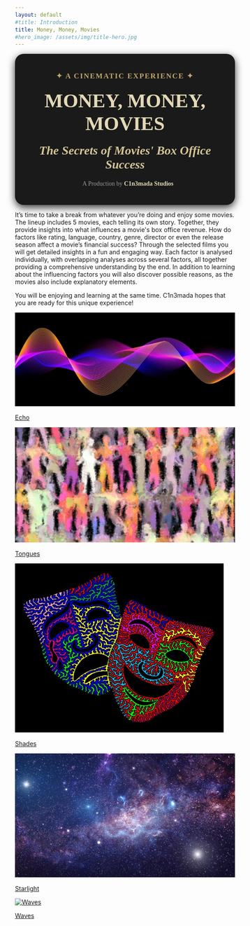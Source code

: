 ```yaml
---
layout: default
#title: Introduction
title: Money, Money, Movies
#hero_image: /assets/img/title-hero.jpg
---
```


<div style="
    background-color: #1a1a1a; 
    padding: 40px; 
    border-radius: 20px; 
    text-align: center; 
    font-family: 'Garamond', serif; 
    box-shadow: 0 6px 18px rgba(0, 0, 0, 0.8); 
    color: white;">
    

<div style="
        font-size: 1.2em; 
        color: #BFA86A; 
        font-weight: bold; 
        letter-spacing: 2px;">
        ✦ A CINEMATIC EXPERIENCE ✦
</div>   

<h1 style="
        font-size: 3.2em; 
        margin: 20px 0; 
        color: #E3D9B6; 
        font-weight: bold; 
        text-transform: uppercase;">
        Money, Money, Movies
</h1>    

<h2 style="
        font-size: 2em; 
        margin: 10px 0; 
        font-style: italic; 
        color: #D4C593;">
        The Secrets of Movies' Box Office Success
</h2>

    
<div style="
        font-size: 1em; 
        color: #999; 
        margin-top: 20px;">
        🎥 A Production by <strong style="color: #E3D9B6;">C1n3mada Studios</strong>
</div>
</div>


It’s time to take a break from whatever you’re doing and enjoy some movies. The lineup includes 5 movies, each telling its own story. Together, they provide insights into what influences a movie's box office revenue. How do factors like rating, language, country, genre, director or even the release season affect a movie’s financial success? Through the selected films you will get detailed insights in a fun and engaging way. Each factor is analysed individually, with overlapping analyses across several factors, all together providing a comprehensive understanding by the end. In addition to learning about the influencing factors you will also discover possible reasons, as the movies also include explanatory elements.

You will be enjoying and learning at the same time. C1n3mada hopes that you are ready for this unique experience! 

<div class="movie-grid">
  <a href="./movies/echo">
    <img src="./assets/img/echo.jpg" alt="Echo">
    <p>Echo</p>
  </a>
  <a href="./movies/tongues">
    <img src="./assets/img/tongues.jpg" alt="Tongues">
    <p>Tongues</p>
  </a>
  <a href="./movies/shades">
    <img src="./assets/img/shades.jpg" alt="Shades">
    <p>Shades</p>
  </a>
  <a href="./movies/starlight">
    <img src="./assets/img/starlight.jpg" alt="Starlight">
    <p>Starlight</p>
  </a>
  <a href="./movies/waves">
    <img src="./assets/img/waves.jpg" alt="Waves">
    <p>Waves</p>
  </a>
  <!-- Add the other movies -->
</div>



